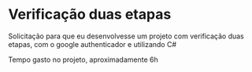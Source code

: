 # Verificação duas etapas
Solicitação para que eu desenvolvesse um projeto com verificação duas etapas, com o google authenticador e utilizando C#

Tempo gasto no projeto, aproximadamente 6h 